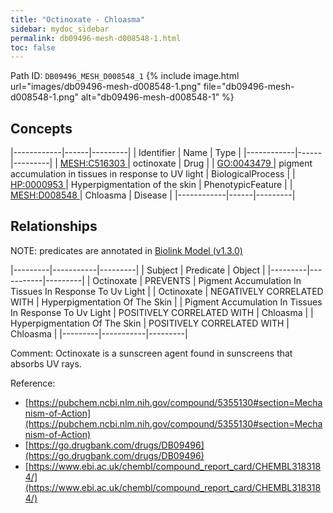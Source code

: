 ```yaml
---
title: "Octinoxate - Chloasma"
sidebar: mydoc_sidebar
permalink: db09496-mesh-d008548-1.html
toc: false 
---
```



Path ID: `DB09496_MESH_D008548_1`
{% include image.html url="images/db09496-mesh-d008548-1.png" file="db09496-mesh-d008548-1.png" alt="db09496-mesh-d008548-1" %}

## Concepts

|------------|------|---------|
| Identifier | Name | Type    |
|------------|------|---------|
| <a href="https://identifiers.org/MESH:C516303">MESH:C516303 </a> | octinoxate | Drug |
| <a href="https://identifiers.org/GO:0043479">GO:0043479 </a> | pigment accumulation in tissues in response to UV light | BiologicalProcess |
| <a href="https://identifiers.org/HP:0000953">HP:0000953 </a> | Hyperpigmentation of the skin | PhenotypicFeature |
| <a href="https://identifiers.org/MESH:D008548">MESH:D008548 </a> | Chloasma | Disease |
|------------|------|---------|

## Relationships


NOTE: predicates are annotated in <a href="https://github.com/biolink/biolink-model/releases/tag/v1.3.0">Biolink Model (v1.3.0)</a>

|---------|-----------|---------|
| Subject | Predicate | Object  |
|---------|-----------|---------|
| Octinoxate | PREVENTS | Pigment Accumulation In Tissues In Response To Uv Light |
| Octinoxate | NEGATIVELY CORRELATED WITH | Hyperpigmentation Of The Skin |
| Pigment Accumulation In Tissues In Response To Uv Light | POSITIVELY CORRELATED WITH | Chloasma |
| Hyperpigmentation Of The Skin | POSITIVELY CORRELATED WITH | Chloasma |
|---------|-----------|---------|

Comment: Octinoxate is a sunscreen agent found in sunscreens that absorbs UV rays.

Reference: 
  - [https://pubchem.ncbi.nlm.nih.gov/compound/5355130#section=Mechanism-of-Action](https://pubchem.ncbi.nlm.nih.gov/compound/5355130#section=Mechanism-of-Action)
  - [https://go.drugbank.com/drugs/DB09496](https://go.drugbank.com/drugs/DB09496)
  - [https://www.ebi.ac.uk/chembl/compound_report_card/CHEMBL3183184/](https://www.ebi.ac.uk/chembl/compound_report_card/CHEMBL3183184/)
